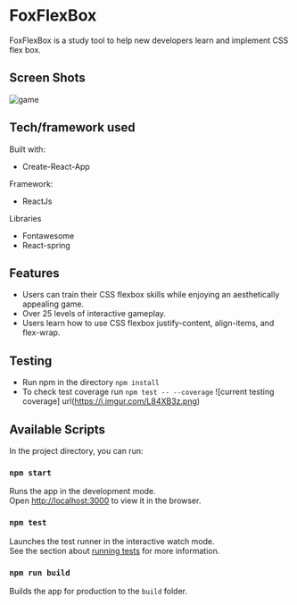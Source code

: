 # FoxFlexBox

FoxFlexBox is a study tool to help new developers learn and implement CSS flex box.


## Screen Shots

![game](https://i.imgur.com/m8HLqhs.png)

## Tech/framework used

Built with: 
* Create-React-App

Framework: 
* ReactJs

Libraries
* Fontawesome
* React-spring

## Features

* Users can train their CSS flexbox skills while enjoying an aesthetically appealing game.
* Over 25 levels of interactive gameplay.
* Users learn how to use CSS flexbox justify-content, align-items, and flex-wrap.

## Testing
* Run npm in the directory ``` npm install ``` <br>
* To check test coverage run ``` npm test -- --coverage ```
![current testing coverage] url(https://i.imgur.com/L84XB3z.png)

## Available Scripts

In the project directory, you can run:

### `npm start`

Runs the app in the development mode.<br>
Open [http://localhost:3000](http://localhost:3000) to view it in the browser.

### `npm test`

Launches the test runner in the interactive watch mode.<br>
See the section about [running tests](https://facebook.github.io/create-react-app/docs/running-tests) for more information.

### `npm run build`

Builds the app for production to the `build` folder.<br>


